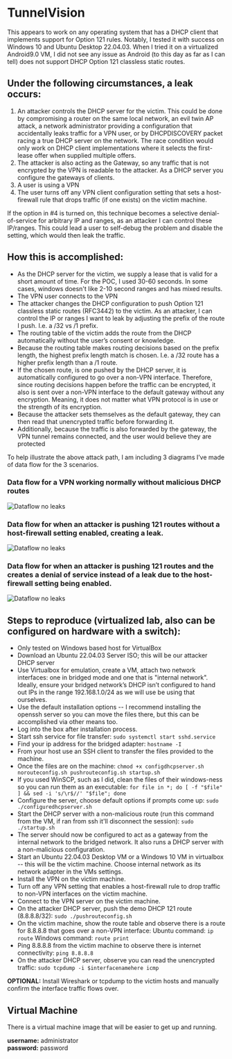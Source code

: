 # TunnelVision

This appears to work on any operating system that has a DHCP client that implements support for Option 121 rules. Notably, I tested it with success on Windows 10 and Ubuntu Desktop 22.04.03. When I tried it on a virtualized Android9.0 VM, I did not see any issue as Android (to this day as far as I can tell) does not support DHCP Option 121 classless static routes.

## **Under the following circumstances, a leak occurs:**
1. An attacker controls the DHCP server for the victim. This could be done by compromising a router on the same local network, an evil twin AP attack, a network administrator providing a configuration that accidentally leaks traffic for a VPN user, or by DHCPDISCOVERY packet racing a true DHCP server on the network. The race condition would only work on DHCP client implementations where it selects the first-lease offer when supplied multiple offers.
2. The attacker is also acting as the Gateway, so any traffic that is not encrypted by the VPN is readable to the attacker. As a DHCP server you configure the gateways of clients.
3. A user is using a VPN 
4. The user turns off any VPN client configuration setting that sets a host-firewall rule that drops traffic (if one exists) on the victim machine. 

If the option in #4 is turned on, this technique becomes a selective denial-of-service for arbitrary IP and ranges, as an attacker I can control these IP/ranges. This could lead a user to self-debug the problem and disable the setting, which would then leak the traffic.

## **How this is accomplished:**
- As the DHCP server for the victim, we supply a lease that is valid for a short amount of time. For the POC, I used 30-60 seconds. In some cases, windows doesn't like 2-10 second ranges and has mixed results.
- The VPN user connects to the VPN
- The attacker changes the DHCP configuration to push Option 121 classless static routes (RFC3442) to the victim. As an attacker, I can control the IP or ranges I want to leak by adjusting the prefix of the route I push. I.e. a /32 vs /1 prefix.
- The routing table of the victim adds the route from the DHCP automatically without the user’s consent or knowledge.
- Because the routing table makes routing decisions based on the prefix length, the highest prefix length match is chosen. I.e. a /32 route has a higher prefix length than a /1 route.
- If the chosen route, is one pushed by the DHCP server, it is automatically configured to go over a non-VPN interface. Therefore, since routing decisions happen before the traffic can be encrypted, it also is sent over a non-VPN interface to the default gateway without any encryption. Meaning, it does not matter what VPN protocol is in use or the strength of its encryption.
- Because the attacker sets themselves as the default gateway, they can then read that unencrypted traffic before forwarding it.
- Additionally, because the traffic is also forwarded by the gateway, the VPN tunnel remains connected, and the user would believe they are protected

To help illustrate the above attack path, I am including 3 diagrams I’ve made of data flow for the 3 scenarios.

### **Data flow for a VPN working normally without malicious DHCP routes**  
![Dataflow no leaks](images/Dataflow-VPN-connected-no-leaks.png)

### **Data flow for when an attacker is pushing 121 routes without a host-firewall setting enabled, creating a leak.**  
![Dataflow no leaks](images/Malicious-DHCP-route-successful-leak.png)

### **Data flow for when an attacker is pushing 121 routes and the creates a denial of service instead of a leak due to the host-firewall setting being enabled.**  
![Dataflow no leaks](images/DHCP-route-but-firewall-drops.png)

## **Steps to reproduce (virtualized lab, also can be configured on hardware with a switch):**
- Only tested on Windows based host for VirtualBox
- Download an Ubuntu 22.04.03 Server ISO; this will be our attacker DHCP server
- Use Virtualbox for emulation, create a VM, attach two network interfaces: one in bridged mode and one that is "internal network". Ideally, ensure your bridged network’s DHCP isn’t configured to hand out IPs in the range 192.168.1.0/24 as we will use be using that ourselves.
- Use the default installation options -- I recommend installing the openssh server so you can move the files there, but this can be accomplished via other means too.
- Log into the box after installation process.
- Start ssh service for file transfer:   `sudo systemctl start sshd.service`
- Find your ip address for the bridged adapter:   `hostname -I`
- From your host use an SSH client to transfer the files provided to the machine.
- Once the files are on the machine:   `chmod +x configdhcpserver.sh norouteconfig.sh pushrouteconfig.sh startup.sh`
- If you used WinSCP, such as I did, clean the files of their windows-ness so you can run them as an executable:   `for file in *; do [ -f "$file" ] && sed -i 's/\r$//' "$file"; done`
- Configure the server, choose default options if prompts come up:   `sudo ./configuredhcpserver.sh`
- Start the DHCP server with a non-malicious route (run this command from the VM, if ran from ssh it'll disconnect the session):  `sudo ./startup.sh`
- The server should now be configured to act as a gateway from the internal network to the bridged network. It also runs a DHCP server with a non-malicious configuration.
- Start an Ubuntu 22.04.03 Desktop VM or a Windows 10 VM in virtualbox -- this will be the victim machine. Choose internal network as its network adapter in the VMs settings.
- Install the VPN on the victim machine.
- Turn off any VPN setting that enables a host-firewall rule to drop traffic to non-VPN interfaces on the victim machine.
- Connect to the VPN server on the victim machine.
- On the attacker DHCP server, push the demo DHCP 121 route (8.8.8.8/32):        `sudo ./pushrouteconfig.sh` 
- On the victim machine, show the route table and observe there is a route for 8.8.8.8 that goes over a non-VPN interface: Ubuntu command:   `ip route`  Windows command:  `route print`
- Ping 8.8.8.8 from the victim machine to observe there is internet connectivity:   `ping 8.8.8.8`
- On the attacker DHCP server, observe you can read the unencrypted traffic:   `sudo tcpdump -i $interfacenamehere icmp`


**OPTIONAL:** Install Wireshark or tcpdump to the victim hosts and manually confirm the interface traffic flows over.

## **Virtual Machine**
There is a virtual machine image that will be easier to get up and running. 

**username:** administrator  
**password:** password
